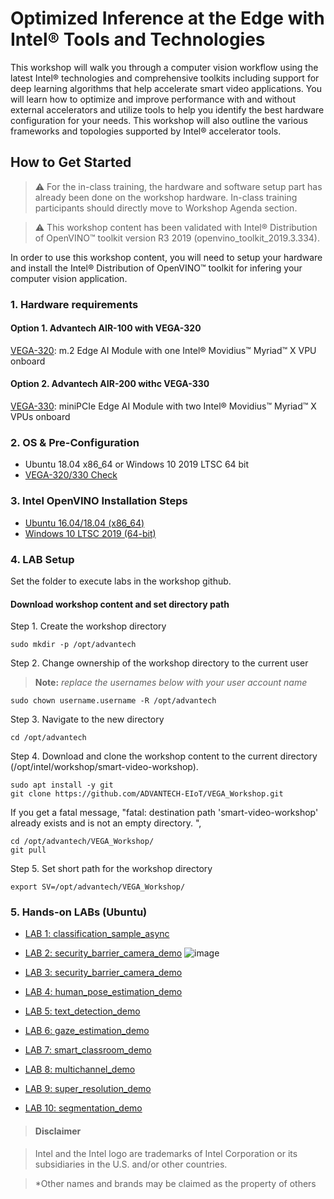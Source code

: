 # Optimized Inference at the Edge with Intel® Tools and Technologies 
This workshop will walk you through a computer vision workflow using the latest Intel® technologies and comprehensive toolkits including support for deep learning algorithms that help accelerate smart video applications. You will learn how to optimize and improve performance with and without external accelerators and utilize tools to help you identify the best hardware configuration for your needs. This workshop will also outline the various frameworks and topologies supported by Intel® accelerator tools. 

## How to Get Started
   
> :warning: For the in-class training, the hardware and software setup part has already been done on the workshop hardware. In-class training participants should directly move to Workshop Agenda section. 

> :warning: This workshop content has been validated with Intel® Distribution of OpenVINO™ toolkit version R3 2019 (openvino_toolkit_2019.3.334). 

In order to use this workshop content, you will need to setup your hardware and install the Intel® Distribution of OpenVINO™ toolkit for infering your computer vision application.  
### 1. Hardware requirements
#### Option 1. Advantech AIR-100 with VEGA-320
[VEGA-320](https://www.advantech.com/products/3d060f1e-e73e-460d-b38c-c69f76312c91/vega-320/mod_f8aaa5f2-fe32-4a58-b5b4-2a02a857852a): m.2 Edge AI Module with one Intel® Movidius™ Myriad™ X VPU onboard
#### Option 2. Advantech AIR-200 withc VEGA-330
[VEGA-330](https://www.advantech.com/products/3d060f1e-e73e-460d-b38c-c69f76312c91/vega-330/mod_120c6dca-5210-4d0d-b71f-8854a7faf1a1): miniPCIe Edge AI Module with two Intel® Movidius™ Myriad™ X VPUs onboard

### 2. OS & Pre-Configuration
- Ubuntu 18.04 x86_64 or Windows 10 2019 LTSC 64 bit
- [VEGA-320/330 Check](https://github.com/ADVANTECH-EIoT/VEGA_Workshop/blob/master/Pre_configure/VEGA_Check.md)

### 3. Intel OpenVINO Installation Steps
- [Ubuntu 16.04/18.04 (x86_64)](https://github.com/ADVANTECH-EIoT/VEGA_Workshop/blob/master/Installation/ubuntu.md)
- [Windows 10 LTSC 2019 (64-bit)](https://github.com/ADVANTECH-EIoT/VEGA_Workshop/blob/master/Installation/windows.md)

### 4. LAB Setup

Set the folder to execute labs in the workshop github.

#### Download workshop content and set directory path
Step 1. Create the workshop directory

	sudo mkdir -p /opt/advantech
	
Step 2. Change ownership of the workshop directory to the current user 

> **Note:** *replace the usernames below with your user account name*
		
	sudo chown username.username -R /opt/advantech

Step 3. Navigate to the new directory

	cd /opt/advantech

Step 4. Download and clone the workshop content to the current directory (/opt/intel/workshop/smart-video-workshop).
	
	sudo apt install -y git
	git clone https://github.com/ADVANTECH-EIoT/VEGA_Workshop.git
	
If you get a fatal message, "fatal: destination path 'smart-video-workshop' already exists and is not an empty directory.
",

	cd /opt/advantech/VEGA_Workshop/
	git pull

Step 5. Set short path for the workshop directory

	export SV=/opt/advantech/VEGA_Workshop/


### 5. Hands-on LABs (Ubuntu)

- [LAB 1: classification_sample_async](https://github.com/ADVANTECH-EIoT/VEGA_Workshop/blob/master/Hands_on/classification_sample_async/classification_sample_async.md)

- [LAB 2: security_barrier_camera_demo](https://github.com/ADVANTECH-EIoT/VEGA_Workshop/blob/master/Hands_on/security_barrier_camera_demo/security_barrier_camera_demo.md)
![image](https://github.com/ADVANTECH-EIoT/VEGA_Workshop/blob/master/photos/Security_Barrier_Camera_Demo.png)

- [LAB 3: security_barrier_camera_demo](https://github.com/ADVANTECH-EIoT/VEGA_Workshop/blob/master/Hands_on/security_barrier_camera_demo/security_barrier_camera_demo.md)

- [LAB 4: human_pose_estimation_demo](https://github.com/ADVANTECH-EIoT/VEGA_Workshop/tree/master/hands_on/human_pose_estimation_demo/human_pose_estimation_demo.md)

- [LAB 5: text_detection_demo](https://github.com/ADVANTECH-EIoT/VEGA_Workshop/tree/master/hands_on/text_detection_demo/text_detection_demo.md)

- [LAB 6: gaze_estimation_demo](https://github.com/ADVANTECH-EIoT/VEGA_Workshop/tree/master/hands_on/gaze_estimation_demo/gaze_estimation_demo.md)

- [LAB 7: smart_classroom_demo](https://github.com/ADVANTECH-EIoT/VEGA_Workshop/tree/master/hands_on/smart_classroom_demo/smart_classroom_demo.md)

- [LAB 8: multichannel_demo](https://github.com/ADVANTECH-EIoT/VEGA_Workshop/tree/master/hands_on/multichannel_demo/multichannel_demo.md)

- [LAB 9: super_resolution_demo](https://github.com/ADVANTECH-EIoT/VEGA_Workshop/tree/master/hands_on/super_resolution_demo/super_resolution_demo.md)

- [LAB 10: segmentation_demo](https://github.com/ADVANTECH-EIoT/VEGA_Workshop/tree/master/hands_on/segmentation_demo/segmentation_demo.md)

<!--	
* **Workshop Survey**
  - [Workshop Survey](https://idz.qualtrics.com/jfe/form/SV_a9GvOxtOrOziykB)
  - [Custom Layer Tutorial Survey](https://intelemployee.az1.qualtrics.com/jfe/form/SV_1ZjOKaEIQUM5FpX)
  - [Embedded Vision Summit Workshop Survey](https://intel.az1.qualtrics.com/jfe/form/SV_6RsCwmj6QGD3PAF)
  -->
> #### Disclaimer

> Intel and the Intel logo are trademarks of Intel Corporation or its subsidiaries in the U.S. and/or other countries. 
 
> *Other names and brands may be claimed as the property of others
